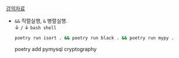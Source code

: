 [강의자료](https://brass-alder-325.notion.site/Django-ca81d4798d0a4bb7a0f038956dafda8d)



- `&&` 직렬실행, `&` 병렬실행.  
  &darr; `/` &darr; `bash shell`
  ```bash
  poetry run isort . && poetry run black . && poetry run mypy .
  ```

  poetry add pymysql cryptography